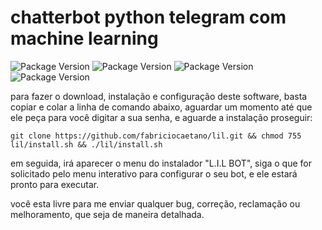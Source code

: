 # chatterbot python telegram  com machine learning
![Package Version](https://img.shields.io/badge/dependencias-chatterbot%20-green.svg) ![Package Version](https://img.shields.io/badge/-pip3-green.svg) ![Package Version](https://img.shields.io/badge/-pithon3-green.svg) ![Package Version](https://img.shields.io/badge/-python_telegram_bot-green.svg)

para fazer o download, instalação e configuração deste software, basta copiar e colar a linha de comando abaixo, aguardar um momento até que ele peça para você digitar a sua senha, e aguarde a instalação proseguir:
```
git clone https://github.com/fabriciocaetano/lil.git && chmod 755 lil/install.sh && ./lil/install.sh 
````
em seguida, irá aparecer o menu do instalador "L.I.L BOT", siga o que for solicitado pelo menu interativo para configurar o seu bot, e ele estará pronto para executar.

você esta livre para me enviar qualquer bug, correção, reclamação ou melhoramento, que seja de maneira detalhada.
